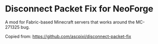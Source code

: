 
Disconnect Packet Fix for NeoForge
=======

A mod for Fabric-based Minecraft servers that works around the MC-271325 bug.

Copied from: https://github.com/ascpixi/disconnect-packet-fix

